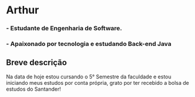 # Arthur

### - Estudante de Engenharia de Software.
### - Apaixonado por tecnologia e estudando Back-end Java

## Breve descrição
Na data de hoje estou cursando o 5° Semestre da faculdade e estou iniciando meus estudos por conta própria, grato por ter recebido a bolsa de estudos do Santander!